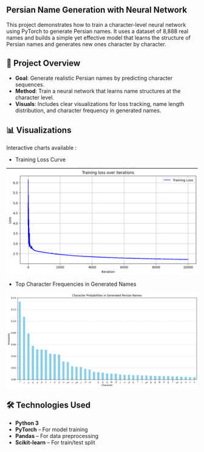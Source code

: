 ## Persian Name Generation with Neural Network

This project demonstrates how to train a character-level neural network using PyTorch to generate Persian names. It uses a dataset of 8,888 real names and builds a simple yet effective model that learns the structure of Persian names and generates new ones character by character.

## 🚀 Project Overview

- **Goal**: Generate realistic Persian names by predicting character sequences.
- **Method**: Train a neural network that learns name structures at the character level.
- **Visuals**: Includes clear visualizations for loss tracking, name length distribution, and character frequency in generated names.

## 📊 Visualizations

Interactive charts available :
- Training Loss Curve
  
![Loss Curve](images/training_loss.png)
- Top Character Frequencies in Generated Names

![Char Distribution](images/chars_probabilty.png)
## 🛠️ Technologies Used

- **Python 3**  
- **PyTorch** – For model training  
- **Pandas** – For data preprocessing  
- **Scikit-learn** – For train/test split  
